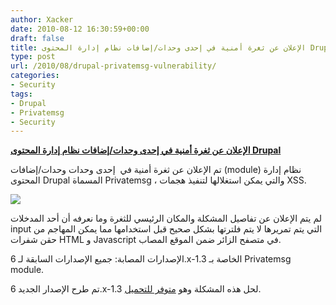 ```yaml
---
author: Xacker
date: 2010-08-12 16:30:59+00:00
draft: false
title: الإعلان عن ثغرة أمنية في إحدى وحدات/إضافات نظام إدارة المحتوى Drupal
type: post
url: /2010/08/drupal-privatemsg-vulnerability/
categories:
- Security
tags:
- Drupal
- Privatemsg
- Security
---
```


**[الإعلان عن ثغرة أمنية في إحدى وحدات/إضافات نظام إدارة المحتوى Drupal](https://www.it-scoop.com/2010/08/drupal-privatemsg-vulnerability)**




تم الإعلان عن ثغرة أمنية في  إحدى وحدات وحدات/إضافات (module) نظام إدارة المحتوى Drupal المسماة Privatemsg ، والتي يمكن استغلالها لتنفيذ هجمات XSS.


[![](https://www.it-scoop.com/wp-content/uploads/2010/08/drupal-logo.jpg)
](https://www.it-scoop.com/2010/08/drupal-privatemsg-vulnerability)

لم يتم الإعلان عن تفاصيل المشكلة والمكان الرئيسي للثغرة وما نعرفه أن أحد المدخلات input التي يتم تمريرها لا يتم فلترتها بشكل صحيح قبل استخدامها مما يمكن المهاجم من حقن شفرات HTML و Javascript في متصفح الزائر ضمن الموقع المصاب.

الإصدارات المصابة: جميع الإصدارات السابقة لـ 6.x-1.3 الخاصة بـ Privatemsg module.

تم طرح الإصدار الجديد 6.x-1.3 لحل هذه المشكلة وهو [متوفر للتحميل](http://drupal.org/node/880036).
